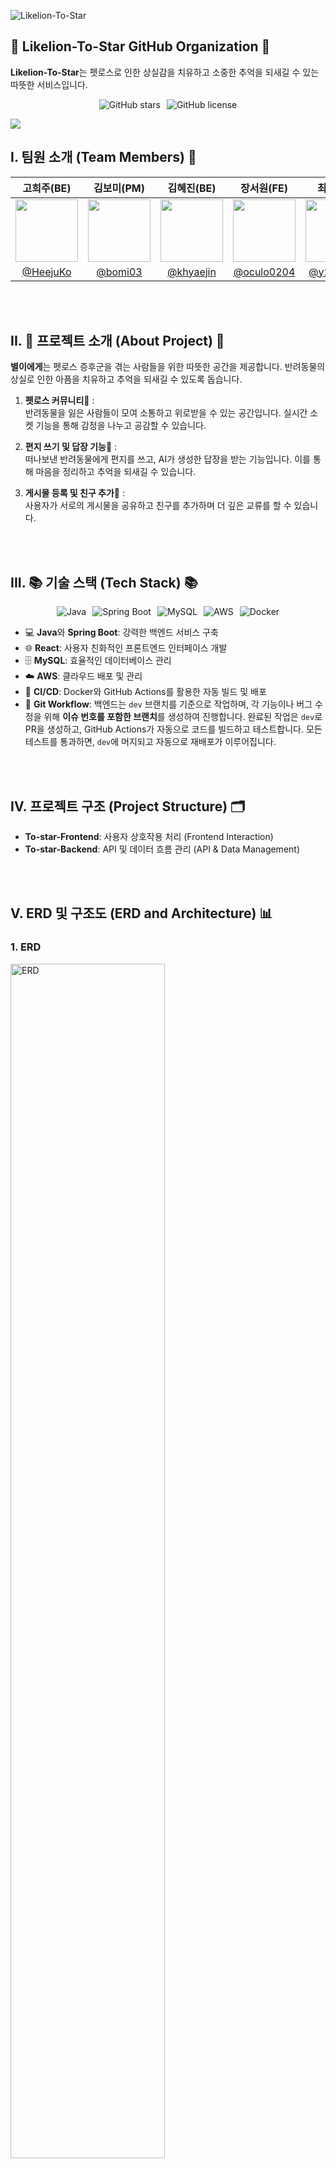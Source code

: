 ![Likelion-To-Star](https://capsule-render.vercel.app/api?type=waving&color=588beb&text=Likelion-To-Star&height=200&fontSize=60&fontAlign=50&fontColor=ffffff)

## 👋 Likelion-To-Star GitHub Organization 👋  
**Likelion-To-Star**는 펫로스로 인한 상실감을 치유하고 소중한 추억을 되새길 수 있는 따뜻한 서비스입니다.

<p align="center" style="display: flex; justify-content: center; gap: 10px;">
    <img src="https://img.shields.io/github/stars/Likelion-To-Star/backend?style=social" alt="GitHub stars">
    <img src="https://img.shields.io/github/license/Likelion-To-Star/backend" alt="GitHub license">
</p>
<img src="https://github.com/user-attachments/assets/c66e7ec8-97f1-4b51-ae82-314ba2fd8042"/>

## I. 팀원 소개 (Team Members) 👥  
| 고희주(BE) | 김보미(PM) | 김혜진(BE) | 장서원(FE) | 최강(BE) | 최윤영(FE) |
|:---:|:---:|:---:|:---:|:---:|:---:|
| <img src="https://github.com/HeejuKo.png" width="100"> | <img src="https://github.com/bomi03.png" width="100"> | <img src="https://github.com/khyaejin.png" width="100"> | <img src="https://github.com/oculo0204.png" width="100"> | <img src="https://github.com/y2hscmtk.png" width="100"> | <img src="https://github.com/chldsbdud.png" width="100"> |  
| [@HeejuKo](https://github.com/HeejuKo) | [@bomi03](https://github.com/bomi03) | [@khyaejin](https://github.com/khyaejin) | [@oculo0204](https://github.com/oculo0204) | [@y2hscmtk](https://github.com/y2hscmtk) | [@chldsbdud](https://github.com/chldsbdud) |  

<br><br>

## II. 🐾 프로젝트 소개 (About Project) 🐾

**별이에게**는 펫로스 증후군을 겪는 사람들을 위한 따뜻한 공간을 제공합니다. 반려동물의 상실로 인한 아픔을 치유하고 추억을 되새길 수 있도록 돕습니다.

1. **펫로스 커뮤니티💬** :  
   반려동물을 잃은 사람들이 모여 소통하고 위로받을 수 있는 공간입니다. 실시간 소켓 기능을 통해 감정을 나누고 공감할 수 있습니다. 

2. **편지 쓰기 및 답장 기능**:love_letter: :  
   떠나보낸 반려동물에게 편지를 쓰고, AI가 생성한 답장을 받는 기능입니다. 이를 통해 마음을 정리하고 추억을 되새길 수 있습니다. 

4. **게시물 등록 및 친구 추가🐶** :  
   사용자가 서로의 게시물을 공유하고 친구를 추가하며 더 깊은 교류를 할 수 있습니다. 

<br><br>


## III. 📚 기술 스택 (Tech Stack) 📚  

<p align="center" style="display: flex; justify-content: center; gap: 10px; flex-wrap: wrap;">
    <img src="https://img.shields.io/badge/Java-007396?style=for-the-badge&logo=OpenJDK&logoColor=white" alt="Java">
    <img src="https://img.shields.io/badge/Spring%20Boot-6DB33F?style=for-the-badge&logo=Spring&logoColor=white" alt="Spring Boot">
    <img src="https://img.shields.io/badge/MySQL-4479A1?style=for-the-badge&logo=MySQL&logoColor=white" alt="MySQL">
    <img src="https://img.shields.io/badge/AWS-232F3E?style=for-the-badge&logo=Amazon%20AWS&logoColor=white" alt="AWS">
    <img src="https://img.shields.io/badge/Docker-2496ED?style=for-the-badge&logo=Docker&logoColor=white" alt="Docker">
</p>

- 💻 **Java**와 **Spring Boot**: 강력한 백엔드 서비스 구축
- 🌐 **React**: 사용자 친화적인 프론트엔드 인터페이스 개발
- 🗄️ **MySQL**: 효율적인 데이터베이스 관리
- ☁️ **AWS**: 클라우드 배포 및 관리
- 🚀 **CI/CD**: Docker와 GitHub Actions를 활용한 자동 빌드 및 배포
- 🔄 **Git Workflow**: 백엔드는 `dev` 브랜치를 기준으로 작업하며, 각 기능이나 버그 수정을 위해 **이슈 번호를 포함한 브랜치**를 생성하여 진행합니다. 완료된 작업은 `dev`로 PR을 생성하고, GitHub Actions가 자동으로 코드를 빌드하고 테스트합니다. 모든 테스트를 통과하면, `dev`에 머지되고 자동으로 재배포가 이루어집니다.


<br><br>


## IV. 프로젝트 구조 (Project Structure) 🗂️  
- **To-star-Frontend**: 사용자 상호작용 처리 (Frontend Interaction)  
- **To-star-Backend**: API 및 데이터 흐름 관리 (API & Data Management)  

<br><br>

## V. ERD 및 구조도 (ERD and Architecture) 📊  
### 1. ERD  
<img src="https://github.com/user-attachments/assets/ebd915c5-2f05-4b9c-82f5-24657eb60377" width="70%" alt="ERD"/>

### 2. 시스템 구조도 (System Architecture)  

### 3. 기능 구조도 (Function Architecture)  

<br><br>

## VI. 시작 가이드 (Getting Started) 🚀  
1. **레포지토리 복제 (Clone the Repository)**  
   - Frontend:  
     `git clone https://github.com/HSU-NIMBUS2000/Pyeoning-Frontend.git`  
   - Backend:  
     `git clone https://github.com/HSU-NIMBUS2000/Pyeoning-Backend.git`  

2. **프로젝트 디렉토리로 이동 (Navigate to the Project Directory)**  
   `cd <repository-name>`

3. **의존성 설치 (Install Dependencies) (Frontend)**  
   `npm install`

4. **빌드 및 실행 (Build and Run)**  
   - Frontend:  
     `npm start`  
   - Backend:  
     `./gradlew bootRun`

<br><br>


## VII.⭐ README 소개 (About this README) ⭐  
이 README는 **Likelion-To-Star** 프로젝트의 기술 스택, 구조, 시작 가이드를 간결하고 명확하게 설명합니다.

<br><br>
✨ Special Thanks ✨  
Thanks to the **PND team** for their continuous support! 🚀  
For more details, check out the [GitHub repository](https://github.com/PND-Gamjakkang).


![footer](https://capsule-render.vercel.app/api?section=footer&type=waving&color=588beb)

